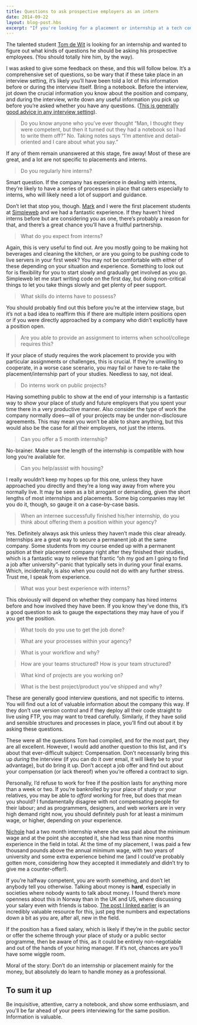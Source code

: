 ```yaml
---
title: Questions to ask prospective employers as an intern
date: 2014-09-22
layout: blog-post.hbs
excerpt: "If you're looking for a placement or internship at a tech company, here are some questions you might want to ask in job interviews or similar scenarios."
---
```


The talented student [Tom de Wit](//twitter.com/ttomdewit) is looking for an internship and wanted to figure out what kinds of questions he should be asking his prospective employees. (You should totally hire him, by the way).

I was asked to give some feedback on these, and this will follow below. It’s a comprehensive set of questions, so be wary that if these take place in an interview setting, it’s likely you’ll have been told a lot of this information before or during the interview itself. Bring a notebook. Before the interview, jot down the crucial information you know about the position and company, and during the interview, write down any useful information you pick up before you’re asked whether you have any questions. ([This is generally good advice in any interview setting](http://www.kalzumeus.com/2012/01/23/salary-negotiation/)).

> Do you know anyone who you’ve ever thought “Man, I thought they were competent, but then it turned out they had a notebook so I had to write them off?” No. Taking notes says “I’m attentive and detail-oriented and I care about what you say.”

If any of them remain unanswered at this stage, fire away! Most of these are great, and a lot are not specific to placements and interns.

> Do you regularly hire interns?

Smart question. If the company has experience in dealing with interns, they’re likely to have a series of processes in place that caters especially to interns, who will likely need a lot of support and guidance.

Don’t let that stop you, though. [Mark](//twitter.com/mark_js) and I were the first placement students at [Simpleweb](//simpleweb.co.uk) and we had a fantastic experience. If they haven’t hired interns before but are considering you as one, there’s probably a reason for that, and there’s a great chance you’ll have a fruitful partnership.

> What do you expect from interns?

Again, this is very useful to find out. Are you mostly going to be making hot beverages and cleaning the kitchen, or are you going to be pushing code to live servers in your first week? You may not be comfortable with either of these depending on your situation and experience. Something to look out for is flexibility for you to start slowly and gradually get involved as you go. Simpleweb let me start writing code on the first day, but doing non-critical things to let you take things slowly and get plenty of peer support.

> What skills do interns have to possess?

You should probably find out this before you’re at the interview stage, but it’s not a bad idea to reaffirm this if there are multiple intern positions open or if you were directly approached by a company who didn’t explicitly have a position open.

> Are you able to provide an assignment to interns when school/college requires this?

If your place of study requires the work placement to provide you with particular assignments or challenges, this is crucial. If they’re unwilling to cooperate, in a worse case scenario, you may fail or have to re-take the placement/internship part of your studies. Needless to say, not ideal.

> Do interns work on public projects?

Having something public to show at the end of your internship is a fantastic way to show your place of study and future employers that you spent your time there in a very productive manner. Also consider the type of work the company normally does—all of your projects may be under non-disclosure agreements. This may mean you won’t be able to share anything, but this would also be the case for all their employers, not just the interns.

> Can you offer a 5 month internship?

No-brainer. Make sure the length of the internship is compatible with how long you’re available for.

> Can you help/assist with housing?

I really wouldn’t keep my hopes up for this one, unless they have approached you directly and they’re a long way away from where you normally live. It may be seen as a bit arrogant or demanding, given the short lengths of most internships and placements. Some big companies may let you do it, though, so gauge it on a case-by-case basis.

> When an internee successfully finished his/her internship, do you think about offering them a position within your agency?

Yes. Definitely always ask this unless they haven’t made this clear already. Internships are a great way to secure a permanent job at the same company. Some students from my course ended up with a permanent position at their placement company right after they finished their studies, which is a fantastic way to relieve that frantic “oh my god am I going to find a job after university”-panic that typically sets in during your final exams. Which, incidentally, is also when you could not do with any further stress. Trust me, I speak from experience.

> What was your best experience with interns?

This obviously will depend on whether they company has hired interns before and how involved they have been. If you know they’ve done this, it’s a good question to ask to gauge the expectations they may have of you if you get the position.

> What tools do you use to get the job done?

> What are your processes within your agency?

> What is your workflow and why?

> How are your teams structured? How is your team structured?

> What kind of projects are you working on?

> What is the best project/product you’ve shipped and why?

These are generally good interview questions, and not specific to interns. You will find out a lot of valuable information about the company this way. If they don’t use version control and if they deploy all their code straight to live using FTP, you may want to tread carefully. Similarly, if they have solid and sensible structures and processes in place, you’ll find out about it by asking these questions.

These were all the questions Tom had compiled, and for the most part, they are all excellent. However, I would add another question to this list, and it's about that ever-difficult subject: Compensation. Don’t necessarily bring this up *during* the interview (if you can do it over email, it will likely be to your advantage), but do bring it up. Don’t accept a job offer and find out about your compensation (or lack thereof) when you’re offered a contract to sign.

Personally, I’d refuse to work for free if the position lasts for anything more than a week or two. If you’re bankrolled by your place of study or your relatives, you may be able to *afford* working for free, but does that mean you should? I fundamentally disagree with not compensating people for their labour; and as programmers, designers, and web workers are in very high demand right now, you should definitely push for at least a minimum wage, or higher, depending on your experience.

[Nichole](//twitter.com/nicholedwight) had a two month internship where she was paid about the minimum wage and at the point she accepted it, she had less than nine months experience in the field in total. At the time of my placement, I was paid a few thousand pounds above the annual minimum wage, with two years of university and some extra experience behind me (and I could’ve probably gotten more, considering how they accepted it immediately and didn’t try to give me a counter-offer!).

If you’re halfway competent, you are worth something, and don’t let anybody tell you otherwise. Talking about money is **hard**, especially in societies where nobody wants to talk about money. I found there’s more openness about this in Norway than in the UK and US, where discussing your salary even with friends is taboo. [The post I linked earlier](//kalzumeus.com/2012/01/23/salary-negotiation/) is an incredibly valuable resource for this, just peg the numbers and expectations down a bit as you are, after all, new in the field.

If the position has a fixed salary, which is likely if they’re in the public sector or offer the scheme through your place of study or a public sector programme, then be aware of this, as it could be entirely non-negotiable and out of the hands of your hiring manager. If it’s not, chances are you’ll have some wiggle room.

Moral of the story: Don’t do an internship or placement mainly for the money, but absolutely do learn to handle money as a professional.

## To sum it up
Be inquisitive, attentive, carry a notebook, and show some enthusiasm, and you'll be far ahead of your peers interviewing for the same position. Information is valuable.
